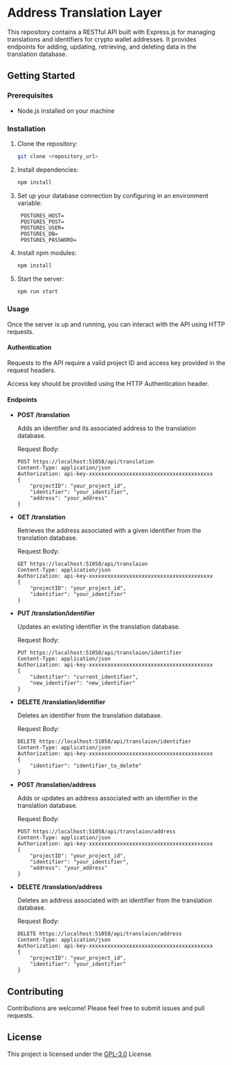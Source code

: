 # Address Translation Layer

This repository contains a RESTful API built with Express.js for managing translations and identifiers for crypto wallet addresses. It provides endpoints for adding, updating, retrieving, and deleting data in the translation database.

## Getting Started

### Prerequisites

- Node.js installed on your machine

### Installation

1. Clone the repository:
   ```bash
   git clone <repository_url>
   ```

2. Install dependencies:
   ```bash
   npm install
   ```

3. Set up your database connection by configuring in an environment variable:
   ```
    POSTGRES_HOST=
    POSTGRES_POST=
    POSTGRES_USER=
    POSTGRES_DB=
    POSTGRES_PASSWORD=
   ```

4. Install npm modules:
   ```bash
   npm install
   ```

5. Start the server:
   ```bash
   npm run start
   ```

### Usage

Once the server is up and running, you can interact with the API using HTTP requests.

#### Authentication

Requests to the API require a valid project ID and access key provided in the request headers.

Access key should be provided using the HTTP Authentication header.

#### Endpoints

- **POST /translation**

  Adds an identifier and its associated address to the translation database.

  Request Body:
  ```http
  POST https://localhost:51058/api/translation
  Content-Type: application/json
  Authorization: api-key-xxxxxxxxxxxxxxxxxxxxxxxxxxxxxxxxxxxxxxxx
  {
      "projectID": "your_project_id",
      "identifier": "your_identifier",
      "address": "your_address"
  }
  ```

- **GET /translation**

  Retrieves the address associated with a given identifier from the translation database.

  Request Body:
  ```http
  GET https://localhost:51058/api/translaion
  Content-Type: application/json
  Authorization: api-key-xxxxxxxxxxxxxxxxxxxxxxxxxxxxxxxxxxxxxxxx
  {
      "projectID": "your_project_id",
      "identifier": "your_identifier"
  }
  ```

- **PUT /translation/identifier**

  Updates an existing identifier in the translation database.

  Request Body:
  ```http
  PUT https://localhost:51058/api/translaion/identifier
  Content-Type: application/json
  Authorization: api-key-xxxxxxxxxxxxxxxxxxxxxxxxxxxxxxxxxxxxxxxx
  {
      "identifier": "current_identifier",
      "new_identifier": "new_identifier"
  }
  ```

- **DELETE /translation/identifier**

  Deletes an identifier from the translation database.

  Request Body:
  ```http
  DELETE https://localhost:51058/api/translaion/identifier
  Content-Type: application/json
  Authorization: api-key-xxxxxxxxxxxxxxxxxxxxxxxxxxxxxxxxxxxxxxxx
  {
      "identifier": "identifier_to_delete"
  }
  ```

- **POST /translation/address**

  Adds or updates an address associated with an identifier in the translation database.

  Request Body:
  ```http
  POST https://localhost:51058/api/translaion/address
  Content-Type: application/json
  Authorization: api-key-xxxxxxxxxxxxxxxxxxxxxxxxxxxxxxxxxxxxxxxx
  {
      "projectID": "your_project_id",
      "identifier": "your_identifier",
      "address": "your_address"
  }
  ```

- **DELETE /translation/address**

  Deletes an address associated with an identifier from the translation database.

  Request Body:
  ```http
  DELETE https://localhost:51058/api/translaion/address
  Content-Type: application/json
  Authorization: api-key-xxxxxxxxxxxxxxxxxxxxxxxxxxxxxxxxxxxxxxxx
  {
      "projectID": "your_project_id",
      "identifier": "your_identifier"
  }
  ```

## Contributing

Contributions are welcome! Please feel free to submit issues and pull requests.

## License

This project is licensed under the [GPL-3.0](https://raw.githubusercontent.com/Ashintosh/address-translation-layer/main/LICENSE) License.